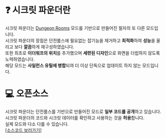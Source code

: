 # ❓ 시크릿 파운더란
시크릿 파운더는 [Dungeon Rooms](https://github.com/Quantizr/DungeonRoomsMod) 모드를 기반으로 만들어진 필자의 또 다른 모드입니다.  
시크릿 파운더의 장점은 던전룸스에 필요없는 잡기능을 제거하고 **최적화**하여 **성능**을 올리고 보다 **깔끔**하게 재구성하였습니다.  
또한 최초로 **이더워프의 위치**를 추가했으며 **세련된 디자인**으로 화면을 더럽하지 않도록 노력하였습니다.  
해당 모드는 **사일런스 유틸에 병합**되여 더 이상 단독으로 업데이트 하지 않는 모드입니다.  

# 💻 오픈소스
시크릿 파운더는 던전룸스를 기반으로 만들어진 모드로 **일부 코드를 공개**하고 있습니다.    
시크릿 파운더의 코드와 시크릿 데이터를 확인하고 사용하는 것을 **허용**합니다.  
실제 모드와 다소 다를 수 있습니다.  
[[소스코드 보러가기]](https://github.com/SILENCE-SIMSOOL/SilenceUtils-Documentation/tree/main/docs/secretfounder/source%20code)
